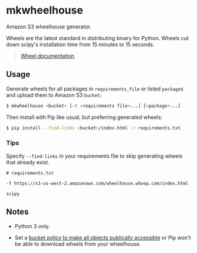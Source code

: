 # mkwheelhouse

Amazon S3 wheelhouse generator.

Wheels are the latest standard in distributing binary for Python. Wheels cut
down scipy's installation time from 15 minutes to 15 seconds.

> [Wheel documentation][wheel-docs]

## Usage

Generate wheels for all packages in `requirements_file` or listed
`package`s and upload them to Amazon S3 `bucket`:

```bash
$ mkwheelhouse <bucket> [-r <requirements file>...] [<package>...]
```

Then install with Pip like usual, but preferring generated wheels:

```bash
$ pip install --find-links <bucket>/index.html -r requirements.txt
```

### Tips

Specify `--find-links` in your requirements file to skip generating wheels that
already exist.

```
# requirements.txt

-f https://s3-us-west-2.amazonaws.com/wheelhouse.whoop.com/index.html

scipy
```

## Notes

* Python 3 only.

* Set a [bucket policy to make all objects publically accessible][public-policy]
  or Pip won't  be able to download wheels from your wheelhouse.

[public-policy]: http://docs.aws.amazon.com/AmazonS3/latest/dev/AccessPolicyLanguage_UseCases_s3_a.html
[wheel-docs]: http://wheel.readthedocs.org/en/latest/
